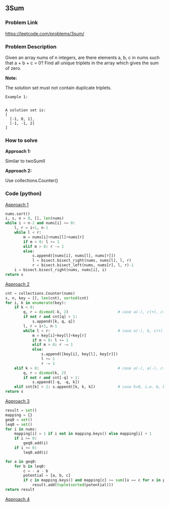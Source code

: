 ## 3Sum

### Problem Link

https://leetcode.com/problems/3sum/

### Problem Description 

Given an array nums of n integers, are there elements a, b, c in nums such that a + b + c = 0? Find all unique triplets in the array which gives the sum of zero.

**Note:**

The solution set must not contain duplicate triplets.

```
Example 1: 


A solution set is:
[
  [-1, 0, 1],
  [-1, -1, 2]
]

```


### How to solve 

**Approach 1:** 

Similar to twoSumII 

**Approach 2:** 

Use collections.Counter()


### Code (python)

[Approach 1](https://github.com/yanray/leetcode/blob/master/medium/0015_3Sum/0015_3Sum1.py)

```python
nums.sort()
i, s, n = 0, [], len(nums)
while i < n-2 and nums[i] <= 0:
    l, r = i+1, n-1
    while l < r:
        m = nums[i]+nums[l]+nums[r]
        if m < 0: l += 1
        elif m > 0: r -= 1
        else:
            s.append([nums[i], nums[l], nums[r]])
            l = bisect.bisect_right(nums, nums[l], l, r)
            r = bisect.bisect_left(nums, nums[r], l, r)-1
    i = bisect.bisect_right(nums, nums[i], i)
return s
```

[Approach 2](https://github.com/yanray/leetcode/blob/master/medium/0015_3Sum/0015_3Sum2.py)

```python
cnt = collections.Counter(nums)
s, n, key = [], len(cnt), sorted(cnt)
for i, k in enumerate(key):
    if k < 0:
        q, r = divmod(-k, 2)                      # case a(-), c(+), c(+)
        if not r and cnt[q] > 1:
            s.append([k, q, q])
        l, r = i+1, n-1
        while l < r:                              # case a(-), b, c(+)
            m = key[i]+key[l]+key[r]
            if m < 0: l += 1
            elif m > 0: r -= 1
            else: 
                s.append([key[i], key[l], key[r]])
                l += 1
                r -= 1
    elif k > 0:                                   # case a(-), a(-), c(+)
        q, r = divmod(k, 2)
        if not r and cnt[-q] > 1:
            s.append([-q, -q, k])
    elif cnt[k] > 2: s.append([k, k, k])          # case k=0, i.e. b, b, b
return s
```


[Approach 3](https://github.com/yanray/leetcode/blob/master/medium/0015_3Sum/0015_3Sum3.py)

```python
result = set()
mapping = {}
geq0 = set()
leq0 = set()
for i in nums:
    mapping[i] = 1 if i not in mapping.keys() else mapping[i] + 1
    if i >= 0:
        geq0.add(i)
    if i <= 0:
        leq0.add(i)

for a in geq0:
    for b in leq0:
        c = - a - b
        potential = [a, b, c]
        if c in mapping.keys() and mapping[c] >= sum([x == c for x in potential]):
            result.add(tuple(sorted(potential)))
return result
```

[Approach 4](https://github.com/yanray/leetcode/blob/master/medium/0015_3Sum/0015_3Sum4.py)

```python

```
